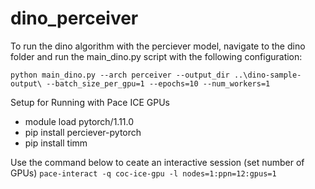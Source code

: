 # dino_perceiver
To run the dino algorithm with the perciever model, navigate to the dino folder and run the main_dino.py script with the following configuration:

`python main_dino.py --arch perceiver --output_dir ..\dino-sample-output\ --batch_size_per_gpu=1 --epochs=10 --num_workers=1 `


Setup for Running with Pace ICE GPUs
- module load pytorch/1.11.0
- pip install perciever-pytorch
- pip install timm

Use the command below to ceate an interactive session (set number of GPUs)
`pace-interact -q coc-ice-gpu -l nodes=1:ppn=12:gpus=1 `